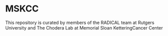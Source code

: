 # MSKCC


This repository is curated by members of the RADICAL team at Rutgers University and The Chodera Lab at Memorial Sloan KetteringCancer Center 
